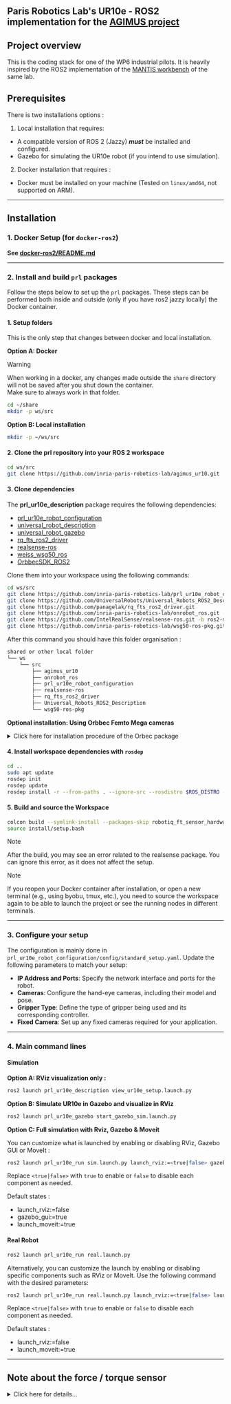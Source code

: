 Paris Robotics Lab's UR10e - ROS2 implementation for the [AGIMUS project](https://www.agimus-project.eu/)
---
## Project overview
This is the coding stack for one of the WP6 industrial pilots.
It is heavily inspired by the ROS2 implementation of the [MANTIS workbench](https://github.com/inria-paris-robotics-lab/prl_ur5_ros2) of the same lab.

## **Prerequisites**
There is two installations options :
1. Local installation that requires:   
  - A compatible version of ROS 2 (Jazzy) ***must*** be installed and configured.
  - Gazebo for simulating the UR10e robot (if you intend to use simulation).

2. Docker installation that requires  :  
  - Docker must be installed on your machine (Tested on `linux/amd64`, not supported on ARM).

---
## Installation

### 1. Docker Setup (for `docker-ros2`)

**See [docker-ros2/README.md](docker-ros2/README.md)**

---

### 2. Install and build `prl` packages
Follow the steps below to set up the `prl` packages. These steps can be performed both inside and outside (only if you have ros2 jazzy locally) the Docker container. 

#### 1. Setup folders
This is the only step that changes between docker and local installation.

**Option A: Docker**
> [!WARNING]
> When working in a docker, any changes made outside the `share` directory will not be saved after you shut down the container.   
> Make sure to always work in that folder.

```bash
cd ~/share
mkdir -p ws/src
```

**Option B: Local installation**

```bash
mkdir -p ~/ws/src
```

#### 2. Clone the prl repository into your ROS 2 workspace

```bash
cd ws/src
git clone https://github.com/inria-paris-robotics-lab/agimus_ur10.git
```

#### 3. Clone dependencies

The **prl_ur10e_description** package requires the following dependencies:

- [prl_ur10e_robot_configuration](https://github.com/inria-paris-robotics-lab/prl_ur10e_robot_configuration)
- [universal_robot_description](https://github.com/UniversalRobots/Universal_Robots_ROS2_Description)
- [universal_robot_gazebo](https://github.com/UniversalRobots/Universal_Robots_ROS2_GZ_Simulation/tree/ros2)
- [rq_fts_ros2_driver](https://github.com/panagelak/rq_fts_ros2_driver)
- [realsense-ros](https://github.com/IntelRealSense/realsense-ros)
- [weiss_wsg50_ros](https://github.com/inria-paris-robotics-lab/wsg50-ros-pkg)
- [OrbbecSDK_ROS2](https://github.com/orbbec/OrbbecSDK_ROS2/tree/v2-main)

Clone them into your workspace using the following commands:

```bash
cd ws/src
git clone https://github.com/inria-paris-robotics-lab/prl_ur10e_robot_configuration.git
git clone https://github.com/UniversalRobots/Universal_Robots_ROS2_Description.git
git clone https://github.com/panagelak/rq_fts_ros2_driver.git
git clone https://github.com/inria-paris-robotics-lab/onrobot_ros.git -b ros2
git clone https://github.com/IntelRealSense/realsense-ros.git -b ros2-master
git clone https://github.com/inria-paris-robotics-lab/wsg50-ros-pkg.git -b feature/pal_finger
```

After this command you should have this folder organisation :
```bash
shared or other local folder
└── ws
    └── src
        ├── agimus_ur10
        ├── onrobot_ros
        ├── prl_ur10e_robot_configuration
        ├── realsense-ros
        ├── rq_fts_ros2_driver
        ├── Universal_Robots_ROS2_Description
        └── wsg50-ros-pkg
```

**Optional installation: Using Orbbec Femto Mega cameras**
<details>
<summary> Click here for installation procedure of the Orbec package</summary>
1. Clone the Orbbec SDK ROS 2 repository:
  ```bash
  git clone https://github.com/orbbec/OrbbecSDK_ROS2.git -b v2-main
  ```

2. Install the udev rules:
  ```bash
  cd OrbbecSDK_ROS2/orbbec_camera/scripts
  sudo bash install_udev_rules.sh
  sudo udevadm control --reload-rules && sudo udevadm trigger
  ```
</details>

#### 4. Install workspace dependencies with `rosdep`

```bash
cd ..
sudo apt update
rosdep init
rosdep update
rosdep install -r --from-paths . --ignore-src --rosdistro $ROS_DISTRO -y
```

#### 5. Build and source the Workspace

```bash
colcon build --symlink-install --packages-skip robotiq_ft_sensor_hardware
source install/setup.bash
```

> [!NOTE] 
> After the build, you may see an error related to the realsense package. You can ignore this error, as it does not affect the setup.

> [!NOTE]
> If you reopen your Docker container after installation, or open a new terminal (e.g., using byobu, tmux, etc.), you need to source the workspace again to be able to launch the project or see the running nodes in different terminals.



___
### 3. Configure your setup

The configuration is mainly done in `prl_ur10e_robot_configuration/config/standard_setup.yaml`. Update the following parameters to match your setup:

- **IP Address and Ports**: Specify the network interface and ports for the robot.
- **Cameras**: Configure the hand-eye cameras, including their model and pose.
- **Gripper Type**: Define the type of gripper being used and its corresponding controller.
- **Fixed Camera**: Set up any fixed cameras required for your application.

---

### 4. Main command lines
#### Simulation
**Option A: RViz visualization only :**

```bash
ros2 launch prl_ur10e_description view_ur10e_setup.launch.py
```

**Option B: Simulate UR10e in Gazebo and visualize in RViz**
```bash
ros2 launch prl_ur10e_gazebo start_gazebo_sim.launch.py
```

**Option C: Full simulation with Rviz, Gazebo & Moveit**

You can customize what is launched by enabling or disabling RViz, Gazebo GUI or MoveIt :

```bash
ros2 launch prl_ur10e_run sim.launch.py launch_rviz:=<true|false> gazebo_gui:=<true|false> launch_moveit:=<true|false>
```
Replace `<true|false>` with `true` to enable or `false` to disable each component as needed.

Default states :
- launch_rviz:=false
- gazebo_gui:=true
- launch_moveit:=true


#### Real Robot

```bash
ros2 launch prl_ur10e_run real.launch.py
```
Alternatively, you can customize the launch by enabling or disabling specific components such as RViz or MoveIt. Use the following command with the desired parameters:
```bash
ros2 launch prl_ur10e_run real.launch.py launch_rviz:=<true|false> launch_moveit:=<true|false>
```
Replace `<true|false>` with `true` to enable or `false` to disable each component as needed.

Default states :
- launch_rviz:=false
- launch_moveit:=true


---
## Note about the force / torque sensor
<details>
<summary> Click here for details...</summary>
The UR10e setup is equipped with a BOTA LaxOne gen0 sensor. Its driver has been modified to remove interference with ros2 control.  
How to reverse the change:

1. Navigate to the folder where the .deb is & create a temp folder
```bash
cd /path/to/folder
mkdir temp
```
2. Unpack the package
```bash
dpkg-deb -R ros-jazzy-bota-driver_1.1.3-0noble_amd64_MODIFIED.deb temp
```
3. Navigate to `/temp:opt/ros/jazzy/lib/bota_driver/`
4. With your favorite text editor modify:
  - remove_ethercat_network_capabilities : uncomment lines 31 to 37
  - set_ethercat_network_capabilities : uncomment lines 47 to 53

5. Navigate back to the `/docker` folder
6. Repack the package:
```bash
dpkg-deb -b temp NAME_OF_THE_NEW_PKG.deb
```
7. Change the name of the .deb file in [/docker/bota_driver_install.sh](/docker/bota_driver_install.sh)
</details>
